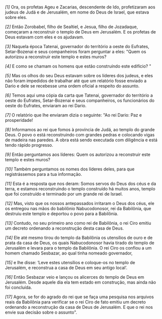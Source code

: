 *[1]* Ora, os profetas Ageu e Zacarias, descendente de Ido, profetizaram aos judeus de Judá e de Jerusalém, em nome do Deus de Israel, que estava sobre eles.

*[2]* Então Zorobabel, filho de Sealtiel, e Jesua, filho de Jozadaque, começaram a reconstruir o templo de Deus em Jerusalém. E os profetas de Deus estavam com eles e os ajudavam.

*[3]* Naquela época Tatenai, governador do território a oeste do Eufrates, Setar-Bozenai e seus companheiros foram perguntar a eles: "Quem os autorizou a reconstruir este templo e estes muros?

*[4]* E como se chamam os homens que estão construíndo este edifício? "

*[5]* Mas os olhos do seu Deus estavam sobre os líderes dos judeus, e eles não foram impedidos de trabalhar até que um relatório fosse enviado a Dario e dele se recebesse uma ordem oficial a respeito do assunto.

*[6]* Temos aqui uma cópia da carta que Tatenai, governador do território a oeste do Eufrates, Setar-Bozenai e seus companheiros, os funcionários do oeste do Eufrates, enviaram ao rei Dario.

*[7]* O relatório que lhe enviaram dizia o seguinte: "Ao rei Dario: Paz e prosperidade!

*[8]* Informamos ao rei que fomos à província de Judá, ao templo do grande Deus. O povo o está reconstruindo com grandes pedras e colocando vigas de madeira nas paredes. A obra está sendo executada com diligência e está tendo rápido progresso.

*[9]* Então perguntamos aos líderes: Quem os autorizou a reconstruir este templo e estes muros?

*[10]* Também perguntamos os nomes dos líderes deles, para que registrássemos para a tua informação.

*[11]* Esta é a resposta que nos deram: Somos servos do Deus dos céus e da terra, e estamos reconstruindo o templo construído há muitos anos, templo que foi construído e terminado por um grande rei de Israel.

*[12]* Mas, visto que os nossos antepassados irritaram o Deus dos céus, ele os entregou nas mãos do babilônio Nabucodonosor, rei da Babilônia, que destruiu este templo e deportou o povo para a Babilônia.

*[13]* Contudo, no seu primeiro ano como rei de Babilônia, o rei Ciro emitiu um decreto ordenando a reconstrução desta casa de Deus.

*[14]* Ele até mesmo tirou do templo da Babilônia os utensílios de ouro e de prata da casa de Deus, os quais Nabucodonosor havia tirado do templo de Jerusalém e levara para o templo da Babilônia. O rei Ciro os confiou a um homem chamado Sesbazar, ao qual tinha nomeado governador,

*[15]* e lhe disse: ‘Leve estes utensílios e coloque-os no templo de Jerusalém, e reconstrua a casa de Deus em seu antigo local’.

*[16]* Então Sesbazar veio e lançou os alicerces do templo de Deus em Jerusalém. Desde aquele dia ela tem estado em construção, mas ainda não foi concluída.

*[17]* Agora, se for do agrado do rei que se faça uma pesquisa nos arquivos reais da Babilônia para verificar se o rei Ciro de fato emitiu um decreto ordenando a reconstrução da casa de Deus de Jerusalém. E que o rei nos envie sua decisão sobre o assunto".

